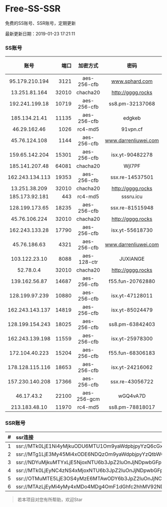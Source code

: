 # Free-SS-SSR

免费的SS账号、SSR账号，定期更新

最新更新日期：2019-01-23 17:21:11 

### SS账号

|账号|端口|加密方式|密码|更新时间|国家|
|:-----:|-----:|:----:|:----:|:----:|:----:|
|95.179.210.194|3121|aes-256-cfb|www.sphard.com|17:17:12|FR|
|13.251.81.164|32010|chacha20|http://gggg.rocks|17:17:15|SG|
|192.241.199.18|10719|aes-256-cfb|ss8.pm-32137068|17:17:05|US|
|185.134.21.41|11135|aes-256-cfb|edgkeb|17:17:13|GB|
|46.29.162.46|1026|rc4-md5|91vpn.cf|17:17:17|RU|
|45.76.124.108|1144|aes-256-cfb|www.darrenliuwei.com|17:17:05|AU|
|159.65.142.204|15301|aes-256-cfb|isx.yt-90482278|17:17:05|SG|
|185.141.207.48|64081|chacha20|WjI7PF|17:17:13|GB|
|162.243.134.113|19353|aes-256-cfb|ssx.re-14537501|17:17:04|US|
|13.251.38.209|32010|chacha20|http://gggg.rocks|17:17:07|SG|
|185.173.92.181|443|rc4-md5|sssru.icu|17:17:14|RU|
|128.199.173.65|18235|aes-256-cfb|ssx.re-81515948|17:17:06|SG|
|45.76.106.224|32010|chacha20|http://gggg.rocks|17:17:12|JP|
|162.243.133.28|17790|aes-256-cfb|isx.yt-55618730|17:17:04|US|
|45.76.186.63|4321|aes-256-cfb|www.darrenliuwei.com|17:17:13|SG|
|103.122.23.10|8088|aes-128-ctr|JUXIANGE|17:17:07|US|
|52.78.0.4|32010|chacha20|http://gggg.rocks|17:17:13|KR|
|139.162.56.87|14687|aes-256-cfb|f55.fun-20762880|17:17:05|SG|
|128.199.97.239|10880|aes-256-cfb|isx.yt-47128011|17:17:05|SG|
|162.243.143.137|14819|aes-256-cfb|isx.yt-85024479|17:17:04|US|
|128.199.154.243|18025|aes-256-cfb|ss8.pm-63842403|17:17:05|SG|
|162.243.139.198|11559|aes-256-cfb|isx.yt-25978300|17:17:04|US|
|172.104.40.223|15204|aes-256-cfb|f55.fun-68306183|17:17:05|SG|
|178.128.115.116|18653|aes-256-cfb|isx.yt-24216062|17:17:05|SG|
|157.230.140.208|17366|aes-256-cfb|ssx.re-43056722|17:17:05|US|
|46.17.43.2|22100|aes-256-gcm|wGQ4vA7D|17:12:12|RU|
|213.183.48.10|11970|rc4-md5|ss8.pm-78818017|17:17:05|RU|


### SSR账号

|#|ssr连接|
|:-----|:-----|
|1|ssr://MTk0LjE1Ni4yMjkuODU6MTU1Om9yaWdpbjpyYzQ6cGxhaW46Ykc1amJnLz9yZW1hcmtzPVUxTlNWRTlQVEY5T2IyUmxPdVctdC1XYnZTQSZncm91cD1WMWRYTGxOVFVsTlVUMDlNTGtOUFRR|
|2|ssr://MTg1LjE3My45Mi4xODE6NDQzOm9yaWdpbjpyYzQtbWQ1OnBsYWluOmMzTnpjblV1YVdOMS8_cmVtYXJrcz1VMU5TVkU5UFRGOU9iMlJsT3VTX2hPZTlsLWFXcnlBJmdyb3VwPVYxZFhMbE5UVWxOVVQwOU1Ma05QVFE|
|3|ssr://NDYuMjkuMTYxLjE5NjoxNTU6b3JpZ2luOnJjNDpwbGFpbjpiRzVqYmcvP3JlbWFya3M9VTFOU1ZFOVBURjlPYjJSbE91U19oT2U5bC1hV3J5QSZncm91cD1WMWRYTGxOVFVsTlVUMDlNTGtOUFRR|
|4|ssr://MTk0LjEyNC4zNS4xMjoxNTU6b3JpZ2luOnJjNDpwbGFpbjpiRzVqYmcvP3JlbWFya3M9VTFOU1ZFOVBURjlPYjJSbE91ZVJudVdqcXlBJmdyb3VwPVYxZFhMbE5UVWxOVVQwOU1Ma05QVFE|
|5|ssr://OTMuMTE5LjE3OS4yMzE6MTAwODY6b3JpZ2luOnJjNC1tZDUtNjpwbGFpbjpiV2xzZFhoby8_b2Jmc3BhcmFtPTVweTY1Wnk2NXJXTDZLLUVPbWgwZEhBNkx5OTBMbU51TDBWb1pHMVVlR1UmcHJvdG9wYXJhbT1NVERsaFlNeGRPYXpxT1dHakRwb2RIUndPaTh2ZEM1amJpOVNaVVZSV25oeiZyZW1hcmtzPVUxTlNWRTlQVEY5T2IyUmxPdWU5bC1tcHJPV3d2T1M2bWlBJmdyb3VwPVYxZFhMbE5UVWxOVVQwOU1Ma05QVFE|
|6|ssr://MTAzLjEyMi4yMy4xMDo4MDg4OmF1dGhfc2hhMV92NDphZXMtMTI4LWN0cjpwbGFpbjpTbFZZU1VGT1IwVS8_b2Jmc3BhcmFtPTVweTY1Wnk2NXJXTDZLLUVPbWgwZEhBNkx5OTBMbU51TDBWb1pHMVVlR1UmcHJvdG9wYXJhbT1NVERsaFlNeGRPYXpxT1dHakRwb2RIUndPaTh2ZEM1amJpOVNaVVZSV25oeiZyZW1hcmtzPVUxTlNWRTlQVEY5T2IyUmxPdVM2bXVXa3F1V2NzT1dNdWlBJmdyb3VwPVYxZFhMbE5UVWxOVVQwOU1Ma05QVFE|


> 若本项目对您有所帮助，欢迎Star